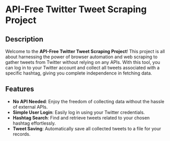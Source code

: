 # API-Free Twitter Tweet Scraping Project

## Description
Welcome to the **API-Free Twitter Tweet Scraping Project**! This project is all about harnessing the power of browser automation and web scraping to gather tweets from Twitter without relying on any APIs. With this tool, you can log in to your Twitter account and collect all tweets associated with a specific hashtag, giving you complete independence in fetching data.

## Features
- **No API Needed**: Enjoy the freedom of collecting data without the hassle of external APIs.
- **Simple User Login**: Easily log in using your Twitter credentials.
- **Hashtag Search**: Find and retrieve tweets related to your chosen hashtag effortlessly.
- **Tweet Saving**: Automatically save all collected tweets to a file for your records.
